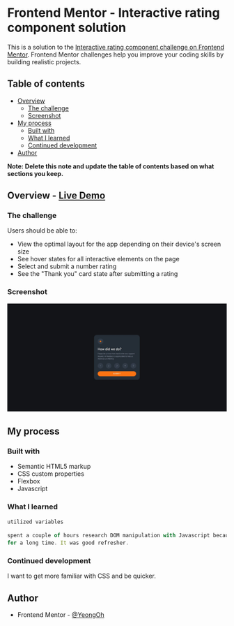 # Frontend Mentor - Interactive rating component solution

This is a solution to the [Interactive rating component challenge on Frontend Mentor](https://www.frontendmentor.io/challenges/interactive-rating-component-koxpeBUmI). Frontend Mentor challenges help you improve your coding skills by building realistic projects.

## Table of contents

- [Overview](#overview)
  - [The challenge](#the-challenge)
  - [Screenshot](#screenshot)
- [My process](#my-process)
  - [Built with](#built-with)
  - [What I learned](#what-i-learned)
  - [Continued development](#continued-development)
- [Author](#author)

**Note: Delete this note and update the table of contents based on what sections you keep.**

## Overview - [Live Demo](https://yeongoh.github.io/interactive-rating-component/)

### The challenge

Users should be able to:

- View the optimal layout for the app depending on their device's screen size
- See hover states for all interactive elements on the page
- Select and submit a number rating
- See the "Thank you" card state after submitting a rating

### Screenshot

![demo](./screenshot.jpg)

## My process

### Built with

- Semantic HTML5 markup
- CSS custom properties
- Flexbox
- Javascript

### What I learned

```css
utilized variables
```

```js
spent a couple of hours research DOM manipulation with Javascript because I have not done it
for a long time. It was good refresher.
```

### Continued development

I want to get more familiar with CSS and be quicker.

## Author

- Frontend Mentor - [@YeongOh](https://www.frontendmentor.io/profile/YeongOh)
